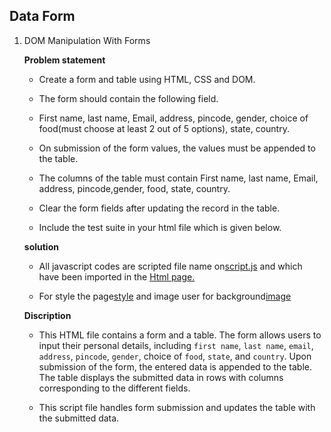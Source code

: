 ## Data Form

 1. DOM Manipulation With Forms
 
    **Problem statement** 
      
       * Create a form and table using HTML, CSS and DOM.
  
       * The form should contain the following field.
        
       * First name, last name, Email, address, pincode, gender, choice of food(must choose at least 2 out of 5 options), state, country.
        
       * On submission of the form values, the values must be appended to the table.
        
       * The columns of the table must contain First name, last name, Email, address, pincode,gender, food, state, country.
      
       * Clear the form fields after updating the record in the table.
        
       * Include the test suite in your html file which is given below.


    **solution**
       * All javascript codes are scripted file name on[script.js](./js/script.js) and which have been imported in the [Html page.](./index.html)
        
       * For style the page[style](./css/style.css) and image user for background[image](./image.jpg)

    
  
    **Discription**

       *  This HTML file contains a form and a table. The form allows users to input their personal details, including `first name`, `last name`, `email`, `address`, `pincode`, `gender`, choice of `food`, `state`, and `country`. Upon submission of the form, the entered data is appended to the table. The table displays the submitted data in rows with columns corresponding to the different fields.

  
       * This script file handles form submission and updates the table with the submitted data.

    